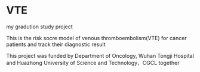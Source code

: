 # VTE
my gradution  study project

This is the risk socre model  of venous thromboembolism(VTE) for cancer patients and track their diagnostic result

This project was funded by Department of Oncology, Wuhan Tongji Hospital  and Huazhong University of Science and Technology，CGCL together



